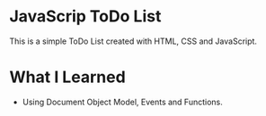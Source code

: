 # JavaScrip ToDo List

This is a simple ToDo List created with HTML, CSS and JavaScript.

# What I Learned

- Using Document Object Model, Events and Functions.
